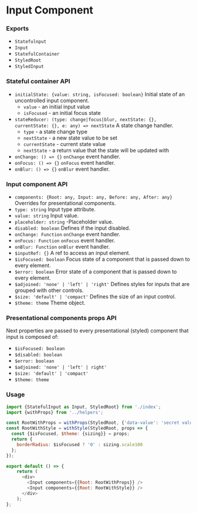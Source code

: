 # Input Component

### Exports
- `Statefulnput`
- `Input`
- `StatefulContainer`
- `StyledRoot`
- `StyledInput`

### Stateful container API
- `initialState: {value: string, isFocused: boolean}`
Initial state of an uncontrolled input component.
    - `value` - an initial input value
    - `isFocused` - an initial focus state
- `stateReducer: (type: change|focus|blur, nextState: {}, currentState: {}, e: any) => nextState`
A state change handler.
    - `type` - a state change type
    - `nextState` - a new state value to be set
    - `currentState` - current state value
    - `nextState` - a return value that the state will be updated with
- `onChange: () => {}`
`onChange` event handler.
- `onFocus: () => {}`
`onFocus` event handler.
- `onBlur: () => {}`
`onBlur` event handler.

### Input component API
- `components: {Root: any, Input: any, Before: any, After: any}`
Overrides for presentational components.
- `type: string`
Input type attribute.
- `value: string`
Input value.
- `placeholder: string`
-Placeholder value.
- `disabled: boolean`
Defines if the input disabled.
- `onChange: Function`
`onChange` event handler.
- `onFocus: Function`
`onFocus` event handler.
- `onBlur: Function`
`onBlur` event handler.
- `$inputRef: {}`
A ref to access an input element.
- `$isFocused: boolean`
Focus state of a component that is passed down to every element.
- `$error: boolean`
Error state of a component that is passed down to every element.
- `$adjoined: 'none' | 'left' | 'right'`
Defines styles for inputs that are grouped with other controls.
- `$size: 'default' | 'compact'`
Defines the size of an input control.
- `$theme: theme`
Theme object.

### Presentational components props API
Next properties are passed to every presentational (styled) component that input is composed of:
- `$isFocused: boolean`
- `$disabled: boolean`
- `$error: boolean`
- `$adjoined: 'none' | 'left' | right'`
- `$size: 'default' | 'compact'`
- `$theme: theme`

### Usage
```javascript
import {StatefulInput as Input, StyledRoot} from './index';
import {withProps} from '../helpers';

const RootWithProps = withProps(StyledRoot, {'data-value': 'secret value'});
const RootWithStyle = withStyle(StyledRoot, props => {
  const {$isFocused, $theme: {sizing}} = props;
  return {
    borderRadius: $isFocused ? '0' : sizing.scale100
  };
});

export default () => {
    return (
      <div>
        <Input components={{Root: RootWithProps}} />
        <Input components={{Root: RootWithStyle}} />
      </div>
    );
};
```
